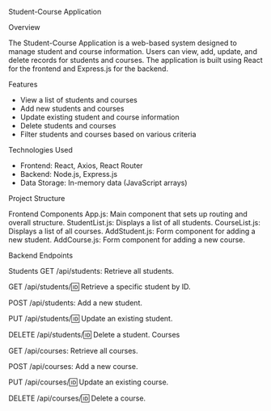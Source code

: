 Student-Course Application

Overview

The Student-Course Application is a web-based system designed to manage student and course information. Users can view, add, update, and delete records for students and courses. The application is built using React for the frontend and Express.js for the backend.

Features

- View a list of students and courses
- Add new students and courses
- Update existing student and course information
- Delete students and courses
- Filter students and courses based on various criteria

Technologies Used

- Frontend: React, Axios, React Router
- Backend: Node.js, Express.js
- Data Storage: In-memory data (JavaScript arrays)

Project Structure

Frontend Components
App.js: Main component that sets up routing and overall structure.
StudentList.js: Displays a list of all students.
CourseList.js: Displays a list of all courses.
AddStudent.js: Form component for adding a new student.
AddCourse.js: Form component for adding a new course.

Backend Endpoints

Students
GET /api/students: Retrieve all students.

GET /api/students/:id: Retrieve a specific student by ID.

POST /api/students: Add a new student.

PUT /api/students/:id: Update an existing student.

DELETE /api/students/:id: Delete a student.
Courses

GET /api/courses: Retrieve all courses.

POST /api/courses: Add a new course.

PUT /api/courses/:id: Update an existing course.

DELETE /api/courses/:id: Delete a course.